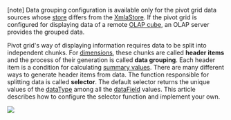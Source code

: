 [note] Data grouping configuration is available only for the pivot grid data sources whose [store](/api-reference/30%20Data%20Layer/PivotGridDataSource/1%20Configuration/store '/Documentation/ApiReference/Data_Layer/PivotGridDataSource/Configuration/store/') differs from the [XmlaStore](/api-reference/30%20Data%20Layer/XmlaStore '/Documentation/ApiReference/Data_Layer/XmlaStore/'). If the pivot grid is configured for displaying data of a remote [OLAP cube](/api-reference/30%20Data%20Layer/XmlaStore/1%20Configuration/cube.md '/Documentation/ApiReference/Data_Layer/XmlaStore/Configuration/#cube'), an OLAP server provides the grouped data.

Pivot grid's way of displaying information requires data to be split into independent chunks. For [dimensions](/concepts/05%20Widgets/PivotGrid/020%20Fields%20and%20Areas/20%20Areas.md '/Documentation/Guide/Widgets/PivotGrid/Fields_and_Areas/#Areas'), these chunks are called **header items** and the process of their generation is called **data grouping**. Each header item is a condition for calculating [summary values](/concepts/05%20Widgets/PivotGrid/020%20Fields%20and%20Areas/20%20Areas.md '/Documentation/Guide/Widgets/PivotGrid/Fields_and_Areas/#Areas'). There are many different ways to generate header items from data. The function responsible for splitting data is called **selector**. The default selector returns the unique values of the [dataType](/api-reference/30%20Data%20Layer/PivotGridDataSource/1%20Configuration/fields/dataType.md '/Documentation/ApiReference/Data_Layer/PivotGridDataSource/Configuration/fields/#dataType') among all the [dataField](/api-reference/30%20Data%20Layer/PivotGridDataSource/1%20Configuration/fields/dataField.md '/Documentation/ApiReference/Data_Layer/PivotGridDataSource/Configuration/fields/#dataField') values. This article describes how to configure the selector function and implement your own.

![](/Content/images/doc/18_1/DataGrid/PivotGrid_DataGrouping.png)